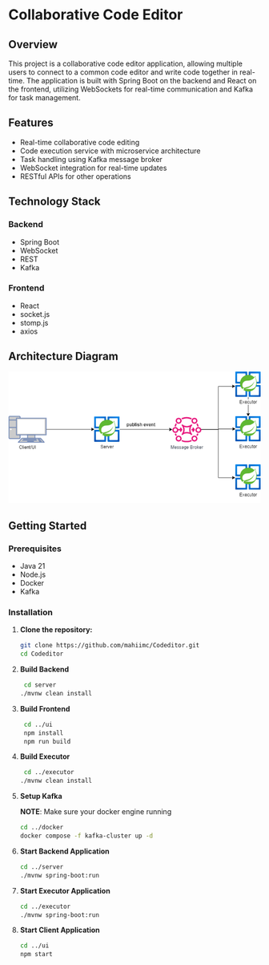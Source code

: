 # Collaborative Code Editor

## Overview

This project is a collaborative code editor application, allowing multiple users to connect to a common code editor and write code together in real-time. The application is built with Spring Boot on the backend and React on the frontend, utilizing WebSockets for real-time communication and Kafka for task management.

## Features

- Real-time collaborative code editing
- Code execution service with microservice architecture
- Task handling using Kafka message broker
- WebSocket integration for real-time updates
- RESTful APIs for other operations

## Technology Stack

### Backend
- Spring Boot
- WebSocket
- REST
- Kafka

### Frontend
- React
- socket.js
- stomp.js
- axios

## Architecture Diagram

![Architecture Diagram](./samples/arch.png)

## Getting Started

### Prerequisites

- Java 21
- Node.js
- Docker
- Kafka

### Installation

1. **Clone the repository:**
   ```sh
   git clone https://github.com/mahiimc/Codeditor.git
   cd Codeditor

2. **Build Backend**   
   ```sh
    cd server
   ./mvnw clean install
   ```
3. **Build Frontend**
   ```sh
    cd ../ui
    npm install
    npm run build
   ```

4. **Build Executor**
   ```sh
    cd ../executor
   ./mvnw clean install
   ```
5. **Setup Kafka**

    __NOTE__: Make sure your docker engine running
    ```sh
    cd ../docker
    docker compose -f kafka-cluster up -d
    ```
6. **Start Backend Application**

    ```sh
    cd ../server
    ./mvnw spring-boot:run
    ```
6. **Start Executor Application**

    ```sh
    cd ../executor
    ./mvnw spring-boot:run
    ```
7. **Start Client Application**

    ```sh
    cd ../ui
    npm start
    ```

